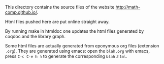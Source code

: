 This directory contains the source files of the website
  http://math-comp.github.io/.
  
Html files pushed here are put online straight away.

By running make in htmldoc one updates the html files 
generated by coqdoc and the library graph.

Some html files are actually generated from eponymous org files
(extension `.org`). They are generated using emacs: open the
`blah.org` with emacs, press `C-c C-e h h` to generate the
corresponding `blah.html`.
